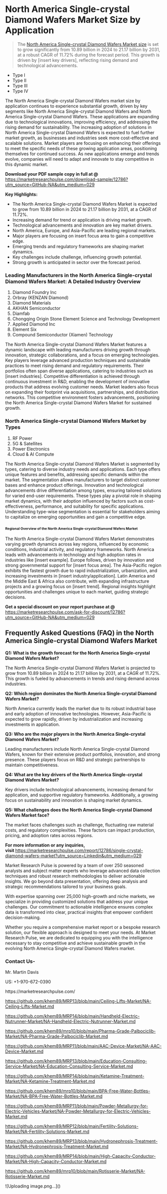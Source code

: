 <h1>North America Single-crystal Diamond Wafers Market&nbsp;Size by Application</h1><blockquote><p>The <a href="https://marketresearchpulse.com/download-sample/12786?utm_source=GitHub-NA&amp;utm_medium=029">North America Single-crystal Diamond Wafers Market size</a> is set to grow significantly from 10.89 billion in 2024 to 21.17 billion by 2031, at a robust CAGR of 11.72% during the forecast period. This growth is driven by [insert key drivers], reflecting rising demand and technological advancements.</p></blockquote><ul><li>Type I<li> Type II<li> Type III<li> Type IV</li></ul><p>The North America Single-crystal Diamond Wafers market size by application continues to experience substantial growth, driven by key segments like North America Single-crystal Diamond Wafers and North America Single-crystal Diamond Wafers. These applications are expanding due to technological innovations, improving efficiency, and addressing the rising demand for sustainability. The increasing adoption of solutions in North America Single-crystal Diamond Wafers is expected to fuel further market growth, as businesses and industries seek more cost-effective and scalable solutions. Market players are focusing on enhancing their offerings to meet the specific needs of these growing application areas, positioning themselves for continued success. As new applications emerge and trends evolve, companies will need to adapt and innovate to stay competitive in this dynamic market.</p><p><strong>Download your PDF sample copy in full at @ </strong><a href="https://marketresearchpulse.com/download-sample/12786?utm_source=GitHub-NA&amp;utm_medium=029">https://marketresearchpulse.com/download-sample/12786?utm_source=GitHub-NA&amp;utm_medium=029</a></p><p><strong>Key Highlights: </strong></p><ul><li>The North America Single-crystal Diamond Wafers Market is expected to grow from 10.89 billion in 2024 to 21.17 billion by 2031, at a CAGR of 11.72%.</li><li>Increasing demand for trend or application is driving market growth.</li><li>Technological advancements and innovation are key market drivers.</li><li>North America, Europe, and Asia-Pacific are leading regional markets.</li><li>Major players are focusing on insert focus area to gain a competitive edge.</li><li>Emerging trends and regulatory frameworks are shaping market dynamics.</li><li>Key challenges include challenge, influencing growth potential.</li><li>Strong growth is anticipated in sector over the forecast period.</li></ul><h3>Leading Manufacturers in the North America Single-crystal Diamond Wafers Market: A Detailed Industry Overview</h3><ol><li>Diamond Foundry Inc</li><li>Orbray (KENZAN Diamond)</li><li>Diamond Materials</li><li>AKHAN Semiconductor</li><li>Diamfab</li><li>Chongqing Origin Stone Element Science and Technology Development</li><li>Applied Diamond Inc</li><li>Element Six</li><li>Compound Semiconductor (Xiamen) Technology</li></ol><div class="flex max-w-full flex-col flex-grow"><div class="min-h-8 text-message flex w-full flex-col items-end gap-2 whitespace-normal break-words [.text-message+&amp;]:mt-5" dir="auto" data-message-author-role="assistant" data-message-id="fd8432e4-4910-450d-b182-61b7bfb0a01f" data-message-model-slug="gpt-4o"><div class="flex w-full flex-col gap-1 empty:hidden first:pt-[3px]"><div class="markdown prose w-full break-words dark:prose-invert light"><p>The North America Single-crystal Diamond Wafers Market features a dynamic landscape with leading manufacturers driving growth through innovation, strategic collaborations, and a focus on emerging technologies. Key players leverage advanced production techniques and sustainable practices to meet rising demand and regulatory requirements. Their portfolios often span diverse applications, catering to industries such as [insert industries]. Competitive differentiation is achieved through continuous investment in R&amp;D, enabling the development of innovative products that address evolving customer needs. Market leaders also focus on expanding their footprint via acquisitions, partnerships, and distribution networks. This competitive environment fosters advancements, positioning the North America Single-crystal Diamond Wafers Market for sustained growth.</p></div></div></div></div><h3>North America Single-crystal Diamond Wafers Market by Types</h3><ol><li>RF Power<li> 5G & Satellites<li> Power Electronics<li> Cloud & AI Compute</li></ol><div class="flex max-w-full flex-col flex-grow"><div class="min-h-8 text-message flex w-full flex-col items-end gap-2 whitespace-normal break-words [.text-message+&amp;]:mt-5" dir="auto" data-message-author-role="assistant" data-message-id="084470be-0bb7-4664-bddf-5156b4f41249" data-message-model-slug="gpt-4o-mini"><div class="flex w-full flex-col gap-1 empty:hidden first:pt-[3px]"><div class="markdown prose w-full break-words dark:prose-invert light"><p>The North America Single-crystal Diamond Wafers Market is segmented by types, catering to diverse industry needs and applications. Each type offers unique features and benefits, addressing specific demands within the market. The segmentation allows manufacturers to target distinct customer bases and enhance product offerings. Innovation and technological advancements drive differentiation among types, ensuring tailored solutions for varied end-user requirements. These types play a pivotal role in shaping market dynamics, with their adoption influenced by factors such as cost-effectiveness, performance, and suitability for specific applications. Understanding type-wise segmentation is essential for stakeholders aiming to capitalize on emerging opportunities and gain a competitive edge.</p></div></div></div></div><h3><span style="font-size: 11px;">Regional Overview of the North America Single-crystal Diamond Wafers Market</span></h3><div class="flex max-w-full flex-col flex-grow"><div class="min-h-8 text-message flex w-full flex-col items-end gap-2 whitespace-normal break-words [.text-message+&amp;]:mt-5" dir="auto" data-message-author-role="assistant" data-message-id="e9038762-ce64-4e30-91c9-9bd413514231" data-message-model-slug="gpt-4o-mini"><div class="flex w-full flex-col gap-1 empty:hidden first:pt-[3px]"><div class="markdown prose w-full break-words dark:prose-invert light"><p>The North America Single-crystal Diamond Wafers Market demonstrates varying growth dynamics across key regions, influenced by economic conditions, industrial activity, and regulatory frameworks. North America leads with advancements in technology and high adoption rates in industries like [insert example]. Europe follows, driven by innovation and strong governmental support for [insert focus area]. The Asia-Pacific region exhibits the fastest growth due to rapid industrialization, urbanization, and increasing investments in [insert industry/application]. Latin America and the Middle East &amp; Africa also contribute, with expanding infrastructure projects and a growing focus on [insert trend]. Regional insights highlight opportunities and challenges unique to each market, guiding strategic decisions.</p></div></div></div></div><p><strong>Get a special discount on your report purchase at @ </strong><a href="https://marketresearchpulse.com/ask-for-discount/12786?utm_source=GitHub-NA&amp;utm_medium=029">https://marketresearchpulse.com/ask-for-discount/12786?utm_source=GitHub-NA&amp;utm_medium=029</a></p><h2>Frequently Asked Questions (FAQ) in the North America Single-crystal Diamond Wafers Market</h2><p><strong>Q1: What is the growth forecast for the North America Single-crystal Diamond Wafers Market?</strong></p><p>The North America Single-crystal Diamond Wafers Market is projected to grow from 10.89 billion in 2024 to 21.17 billion by 2031, at a CAGR of 11.72%. This growth is fueled by advancements in trends and rising demand across industries.</p><p><strong>Q2: Which region dominates the North America Single-crystal Diamond Wafers Market?</strong></p><p>North America currently leads the market due to its robust industrial base and early adoption of innovative technologies. However, Asia-Pacific is expected to grow rapidly, driven by industrialization and increasing investments in application.</p><p><strong>Q3: Who are the major players in the North America Single-crystal Diamond Wafers Market?</strong></p><p>Leading manufacturers include North America Single-crystal Diamond Wafers, known for their extensive product portfolios, innovation, and strong presence. These players focus on R&amp;D and strategic partnerships to maintain competitiveness.</p><p><strong>Q4: What are the key drivers of the North America Single-crystal Diamond Wafers Market?</strong></p><p>Key drivers include technological advancements, increasing demand for application, and supportive regulatory frameworks. Additionally, a growing focus on sustainability and innovation is shaping market dynamics.</p><p><strong>Q5: What challenges does the North America Single-crystal Diamond Wafers Market face?</strong></p><p>The market faces challenges such as challenge, fluctuating raw material costs, and regulatory complexities. These factors can impact production, pricing, and adoption rates across regions.</p><p><strong>For more information or any inquiries, visit&nbsp;</strong><a href="https://marketresearchpulse.com/report/12786/single-crystal-diamond-wafers-market?utm_source=Linkedin&utm_medium=029">https://marketresearchpulse.com/report/12786/single-crystal-diamond-wafers-market?utm_source=Linkedin&utm_medium=029</a></p><p>Market Research Pulse is powered by a team of over 250 seasoned analysts and subject matter experts who leverage advanced data collection techniques and robust research methodologies to deliver actionable insights. We go beyond data presentation, offering deep analysis and strategic recommendations tailored to your business goals.</p><p>With expertise spanning over 25,000 high-growth and niche markets, we specialize in providing customized solutions that address your unique challenges. Our commitment to actionable intelligence ensures complex data is transformed into clear, practical insights that empower confident decision-making.</p><p>Whether you require a comprehensive market report or a bespoke research solution, our flexible approach is designed to meet your needs. At Market Research Pulse, we are dedicated to equipping you with the intelligence necessary to stay competitive and achieve sustainable growth in the evolving North America Single-crystal Diamond Wafers market.</p><h3><strong>Contact Us-</strong></h3><p>Mr. Martin Davis</p><p>US: +1-970-672-0390</p><p>https://marketresearchpulse.com/</p><p><a href="https://github.com/khem89/MRP13/blob/main/Ceiling-Lifts-Market/NA-Ceiling-Lifts-Market.md">https://github.com/khem89/MRP13/blob/main/Ceiling-Lifts-Market/NA-Ceiling-Lifts-Market.md</a></p><p><a href="https://github.com/khem89/MRP14/blob/main/Handheld-Electric-Nutrunner-Market/NA-Handheld-Electric-Nutrunner-Market.md">https://github.com/khem89/MRP14/blob/main/Handheld-Electric-Nutrunner-Market/NA-Handheld-Electric-Nutrunner-Market.md</a></p><p><a href="https://github.com/khem89/mrp10/blob/main/Pharma-Grade-Palbociclib-Market/NA-Pharma-Grade-Palbociclib-Market.md">https://github.com/khem89/mrp10/blob/main/Pharma-Grade-Palbociclib-Market/NA-Pharma-Grade-Palbociclib-Market.md</a></p><p><a href="https://github.com/khem89/MRP11/blob/main/AAC-Device-Market/NA-AAC-Device-Market.md">https://github.com/khem89/MRP11/blob/main/AAC-Device-Market/NA-AAC-Device-Market.md</a></p><p><a href="https://github.com/khem89/MRP13/blob/main/Education-Consulting-Service-Market/NA-Education-Consulting-Service-Market.md">https://github.com/khem89/MRP13/blob/main/Education-Consulting-Service-Market/NA-Education-Consulting-Service-Market.md</a></p><p><a href="https://github.com/khem89/MRP14/blob/main/Ketamine-Treatment-Market/NA-Ketamine-Treatment-Market.md">https://github.com/khem89/MRP14/blob/main/Ketamine-Treatment-Market/NA-Ketamine-Treatment-Market.md</a></p><p><a href="https://github.com/khem89/mrp10/blob/main/BPA-Free-Water-Bottles-Market/NA-BPA-Free-Water-Bottles-Market.md">https://github.com/khem89/mrp10/blob/main/BPA-Free-Water-Bottles-Market/NA-BPA-Free-Water-Bottles-Market.md</a></p><p><a href="https://github.com/khem89/MRP11/blob/main/Powder-Metallurgy-for-Electric-Vehicles-Market/NA-Powder-Metallurgy-for-Electric-Vehicles-Market.md">https://github.com/khem89/MRP11/blob/main/Powder-Metallurgy-for-Electric-Vehicles-Market/NA-Powder-Metallurgy-for-Electric-Vehicles-Market.md</a></p><p><a href="https://github.com/khem89/MRP12/blob/main/Fertility-Solutions-Market/NA-Fertility-Solutions-Market.md">https://github.com/khem89/MRP12/blob/main/Fertility-Solutions-Market/NA-Fertility-Solutions-Market.md</a></p><p><a href="https://github.com/khem89/MRP13/blob/main/Hydronephrosis-Treatment-Market/NA-Hydronephrosis-Treatment-Market.md">https://github.com/khem89/MRP13/blob/main/Hydronephrosis-Treatment-Market/NA-Hydronephrosis-Treatment-Market.md</a></p><p><a href="https://github.com/khem89/MRP14/blob/main/High-Capacity-Conductor-Market/NA-High-Capacity-Conductor-Market.md">https://github.com/khem89/MRP14/blob/main/High-Capacity-Conductor-Market/NA-High-Capacity-Conductor-Market.md</a></p><p><a href="https://github.com/khem89/mrp10/blob/main/Rotisserie-Market/NA-Rotisserie-Market.md">https://github.com/khem89/mrp10/blob/main/Rotisserie-Market/NA-Rotisserie-Market.md</a></p>
![Uploading image.png…]()
